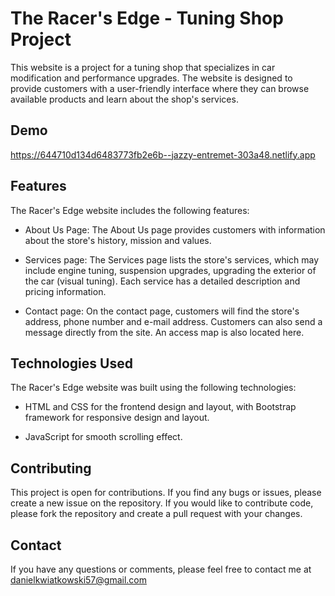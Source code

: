 
# The Racer's Edge - Tuning Shop Project

This website is a project for a tuning shop that specializes in car modification and performance upgrades. The website is designed to provide customers with a user-friendly interface where they can browse available products and learn about the shop's services.


## Demo

https://644710d134d6483773fb2e6b--jazzy-entremet-303a48.netlify.app


## Features

The Racer's Edge website includes the following features:

- About Us Page: The About Us page provides customers with information about the store's history, mission and values.

- Services page: The Services page lists the store's services, which may include engine tuning, suspension upgrades, upgrading the exterior of the car (visual tuning). Each service has a detailed description and pricing information.

- Contact page: On the contact page, customers will find the store's address, phone number and e-mail address. Customers can also send a message directly from the site. An access map is also located here.

## Technologies Used

The Racer's Edge website was built using the following technologies:

- HTML and CSS for the frontend design and layout, with Bootstrap framework for responsive design and layout.

- JavaScript for smooth scrolling effect.

## Contributing

This project is open for contributions. If you find any bugs or issues, please create a new issue on the repository. If you would like to contribute code, please fork the repository and create a pull request with your changes.


## Contact

If you have any questions or comments, please feel free to contact me at danielkwiatkowski57@gmail.com
